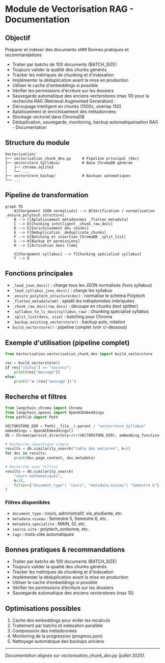 # Module de Vectorisation RAG - Documentation

## Objectif
Préparer et indexer des documents st## Bonnes pratiques et recommandations
- Traiter par batchs de 100 documents (BATCH_SIZE)
- Toujours valider la qualité des chunks générés
- Tracker les métriques de chunking et d'indexation
- Implémenter la déduplication avant la mise en production
- Utiliser le cache d'embeddings si possible
- Vérifier les permissions d'écriture sur les dossiers
- Sauvegarde automatique des anciens vectorstores (max 10) pour la recherche RAG (Retrieval Augmented Generation) :
- Découpage intelligent en chunks (1500c, overlap 150)
- Aplatissement et enrichissement des métadonnées
- Stockage vectoriel dans ChromaDB
- Déduplication, sauvegarde, monitoring, backup automatiqueisation RAG - Documentation

## Structure du module
```
Vectorisation/
├── vectorisation_chunk_dev.py     # Pipeline principal (dev)
├── vectorstore_Syllabus/          # Base ChromaDB générée
│   ├── chroma.sqlite3
│   └── ...
├── vectorstore_backup/            # Backups automatiques
└── ...
```

## Pipeline de transformation

```mermaid
graph TD
    A[Chargement JSON normalisés] --> B[Vérification / normalisation _ensure_polytech_structure]
    B --> C[Aplatissement métadonnées _flatten_metadata]
    C --> D[Chunking intelligent _chunk_raw_docs]
    D --> E[Enrichissement des chunks]
    E --> F[Déduplication _deduplicate_chunks]
    F --> G[Batching et insertion ChromaDB _split_list]
    G --> H[Backup et permissions]
    H --> I[Activation dans llmm]

    S[Chargement syllabus] --> T[Chunking spécialisé syllabus]
    T --> E
```

## Fonctions principales
- `_load_json_docs()` : charge tous les JSON normalisés (hors syllabus)
- `_load_syllabus_json_docs()` : charge les syllabus
- `_ensure_polytech_structure(doc)` : normalise le schéma Polytech
- `_flatten_metadata(md)` : aplatit les métadonnées imbriquées
- `_chunk_raw_docs(raw_docs)` : découpe en chunks (text splitter)
- `_syllabus_to_lc_docs(syllabus_raw)` : chunking spécialisé syllabus
- `_split_list(data, size)` : batching pour Chroma
- `_backup_existing_vectorstore()` : backup auto, rotation
- `build_vectorstore()` : pipeline complet (voir ci-dessous)

## Exemple d'utilisation (pipeline complet)
```python
from Vectorisation.vectorisation_chunk_dev import build_vectorstore

res = build_vectorstore()
if res["status"] == "success":
    print(res["message"])
else:
    print(f"❌ {res['message']}")
```

## Recherche et filtres
```python
from langchain_chroma import Chroma
from langchain_openai import OpenAIEmbeddings
from pathlib import Path

VECTORSTORE_DIR = Path(__file__).parent / "vectorstore_Syllabus"
embeddings = OpenAIEmbeddings()
db = Chroma(persist_directory=str(VECTORSTORE_DIR), embedding_function=embeddings)

# Recherche sémantique simple
results = db.similarity_search("table des matières", k=5)
for doc in results:
    print(doc.page_content, doc.metadata)

# Recherche avec filtres
results = db.similarity_search(
    "cours mathematiques",
    k=10,
    filter={"document_type": "cours", "metadata.niveau": "Semestre 6"}
)
```

### Filtres disponibles
- `document_type` : cours, administratif, vie_etudiante, etc.
- `metadata.niveau` : Semestre 5, Semestre 6, etc.
- `metadata.specialite` : MAIN, GI, etc.
- `source.site` : polytech_sorbonne, etc.
- `tags` : mots-clés automatiques

## Bonnes pratiques & recommandations
- Traiter par batchs de 100 documents (BATCH_SIZE)
- Toujours valider la qualité des chunks générés
- Tracker les métriques de chunking et d’indexation
- Implémenter la déduplication avant la mise en production
- Utiliser le cache d’embeddings si possible
- Vérifier les permissions d’écriture sur les dossiers
- Sauvegarde automatique des anciens vectorstores (max 10)

## Optimisations possibles
1. Cache des embeddings pour éviter les recalculs
2. Traitement par batchs et indexation parallèle
3. Compression des métadonnées
4. Monitoring de la progression (progress.json)
5. Nettoyage automatique des backups anciens

---
*Documentation alignée sur vectorisation_chunk_dev.py (juillet 2025).*